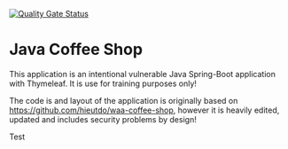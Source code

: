 [![Quality Gate Status](https://f1b53263d307.ngrok.app/api/project_badges/measure?project=mathiasconradt_JavaCoffeeShop_6849eab7-4f5e-47e8-bf46-d8ead5db6954&metric=alert_status&token=sqb_b75c387d44dc7257c85f6115330bed4134e48478)](https://f1b53263d307.ngrok.appdashboard?id=mathiasconradt_JavaCoffeeShop_6849eab7-4f5e-47e8-bf46-d8ead5db6954)

# Java Coffee Shop

This application is an intentional vulnerable Java Spring-Boot application with Thymeleaf.
It is use for training purposes only!

The code is and layout of the application is originally based on https://github.com/hieutdo/waa-coffee-shop, however it is heavily edited, updated and includes security problems by design!

Test
